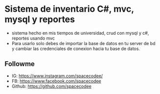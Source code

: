 # Sistema de inventario C#, mvc, mysql y reportes

- sistema hecho en mis tiempos de universidad, crud con mysql y c#, reportes usando mvc
- Para usarlo solo debes de importar la base de datos en tu server de bd y cambiar las credenciales de conexion hacia tu base de datos.

## Followme

- IG: https://www.instagram.com/spacecodee/
- FB: https://www.facebook.com/spacecodee
- Github: https://github.com/spacecodee